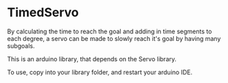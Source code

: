 # TimedServo
By calculating the time to reach the goal and adding in time segments to each degree, a servo can be made to slowly reach it's goal by having many subgoals.

This is an arduino library, that depends on the Servo library. 

To use, copy into your library folder, and restart your arduino IDE.

